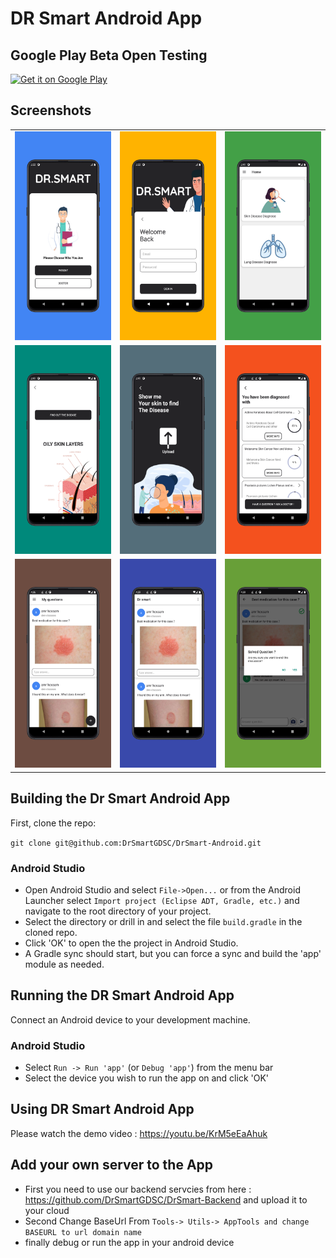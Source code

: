 DR Smart Android App
=============================

## Google Play Beta Open Testing 

<a href='https://play.google.com/store/apps/details?id=com.gdsc.drsmart&pcampaignid=pcampaignidMKT-Other-global-all-co-prtnr-py-PartBadge-Mar2515-1'><img alt='Get it on Google Play' src='https://play.google.com/intl/en_us/badges/static/images/badges/en_badge_web_generic.png'/></a>

## Screenshots
| | | |
|:-------------------------:|:-------------------------:|:-------------------------:|
|<img width="600" alt="Dr Smart" src="https://github.com/DrSmartGDSC/DrSmart-Android/blob/master/screenshots/1648738114637_100.PNG?raw=true">   |  <img width="600" alt="Dr Smart" src="https://github.com/DrSmartGDSC/DrSmart-Android/blob/master/screenshots/1648738161765_100.PNG?raw=true">|<img width="600" alt="Dr Smart" src="https://github.com/DrSmartGDSC/DrSmart-Android/blob/master/screenshots/1648738186968_100.PNG?raw=true">|
|<img width="600" alt="Dr Smart" src="https://github.com/DrSmartGDSC/DrSmart-Android/blob/master/screenshots/1648738217635_100.PNG?raw=true">  |  <img width="600" alt="Dr Smart" src="https://github.com/DrSmartGDSC/DrSmart-Android/blob/master/screenshots/1648738245022_100.PNG?raw=true">|<img width="600" alt="Dr Smart" src="https://github.com/DrSmartGDSC/DrSmart-Android/blob/master/screenshots/1648738274159_100.PNG?raw=true">|
|<img width="600" alt="Dr Smart" src="https://github.com/DrSmartGDSC/DrSmart-Android/blob/master/screenshots/1648738298290_100.PNG?raw=true">  |  <img width="600" alt="Dr Smart" src="https://github.com/DrSmartGDSC/DrSmart-Android/blob/master/screenshots/1648738321229_100.PNG?raw=true">|<img width="600" alt="Dr Smart" src="https://github.com/DrSmartGDSC/DrSmart-Android/blob/master/screenshots/1648738376971_100.PNG?raw=true">|
## Building the Dr Smart Android App

First, clone the repo:

`git clone git@github.com:DrSmartGDSC/DrSmart-Android.git`

### Android Studio

* Open Android Studio and select `File->Open...` or from the Android Launcher select `Import project (Eclipse ADT, Gradle, etc.)` and navigate to the root directory of your project.
* Select the directory or drill in and select the file `build.gradle` in the cloned repo.
* Click 'OK' to open the the project in Android Studio.
* A Gradle sync should start, but you can force a sync and build the 'app' module as needed.

## Running the DR Smart Android App

Connect an Android device to your development machine.

### Android Studio

* Select `Run -> Run 'app'` (or `Debug 'app'`) from the menu bar
* Select the device you wish to run the app on and click 'OK'

## Using DR Smart Android App 

Please watch the demo video : https://youtu.be/KrM5eEaAhuk

## Add your own server to the App

* First you need to use our backend servcies from here : https://github.com/DrSmartGDSC/DrSmart-Backend and upload it to your cloud 
* Second Change BaseUrl From `Tools-> Utils-> AppTools and change BASEURL to url domain name`
* finally debug or run the app in your android device


